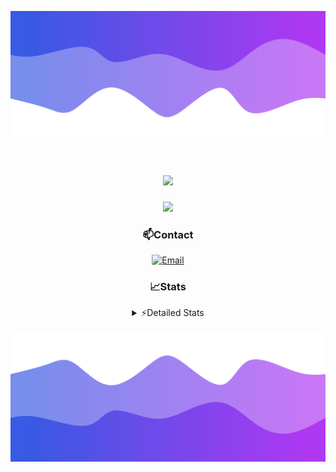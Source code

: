 ![Header](./header.png)
<div align="center">

<h1 align="center">
  <a href="https://git.io/typing-svg">
    <img src="https://readme-typing-svg.herokuapp.com/?lines=Hello,+There!+👋;This+is+chicho.;CEO+on+Hely+Development....;&center=true&size=25">
  </a>
</h1>
  
<p align="center">
  <img src="https://lanyard.cnrad.dev/api/852683595378196480" />
</p>

### 📫Contact
  [![Email](https://img.shields.io/badge/Email-gastondalla@gmail.com-04619f?style=for-the-badge&logo=gmail&logoColor=white)](mailto:gastondalla@gmail.com)
</br>  
### 📈Stats
<details>
    <summary> ⚡Detailed Stats</summary>
    <br/>

<!--START_SECTION:waka-->
![Code Time](http://img.shields.io/badge/Code%20Time-154%20hrs%2017%20mins-blue)

![Profile Views](http://img.shields.io/badge/Profile%20Views-1-blue)

**🐱 My GitHub Data** 

> 📦 37.5 kB Used in GitHub's Storage 
 > 
> 🏆 7 Contributions in the Year 2023
 > 
> 🚫 Not Opted to Hire
 > 
> 📜 6 Public Repositories 
 > 
> 🔑 8 Private Repositories 
 > 
**I'm a Night 🦉** 

```text
🌞 Morning                14 commits          █░░░░░░░░░░░░░░░░░░░░░░░░   04.35 % 
🌆 Daytime                48 commits          ████░░░░░░░░░░░░░░░░░░░░░   14.91 % 
🌃 Evening                151 commits         ████████████░░░░░░░░░░░░░   46.89 % 
🌙 Night                  109 commits         ████████░░░░░░░░░░░░░░░░░   33.85 % 
```
📅 **I'm Most Productive on Tuesday** 

```text
Monday                   24 commits          ██░░░░░░░░░░░░░░░░░░░░░░░   07.45 % 
Tuesday                  64 commits          █████░░░░░░░░░░░░░░░░░░░░   19.88 % 
Wednesday                61 commits          █████░░░░░░░░░░░░░░░░░░░░   18.94 % 
Thursday                 32 commits          ██░░░░░░░░░░░░░░░░░░░░░░░   09.94 % 
Friday                   43 commits          ███░░░░░░░░░░░░░░░░░░░░░░   13.35 % 
Saturday                 48 commits          ████░░░░░░░░░░░░░░░░░░░░░   14.91 % 
Sunday                   50 commits          ████░░░░░░░░░░░░░░░░░░░░░   15.53 % 
```


📊 **This Week I Spent My Time On** 

```text
🕑︎ Time Zone: America/Argentina/Buenos_Aires

💬 Programming Languages: 
JavaScript               5 hrs 41 mins       ███████░░░░░░░░░░░░░░░░░░   27.93 % 
C#                       5 hrs 40 mins       ███████░░░░░░░░░░░░░░░░░░   27.86 % 
HTML                     3 hrs 31 mins       ████░░░░░░░░░░░░░░░░░░░░░   17.33 % 
Other                    2 hrs 6 mins        ███░░░░░░░░░░░░░░░░░░░░░░   10.34 % 
Python                   1 hr 24 mins        ██░░░░░░░░░░░░░░░░░░░░░░░   06.93 % 

🔥 Editors: 
VS Code                  12 hrs 33 mins      ███████████████░░░░░░░░░░   61.63 % 
Visual Studio            7 hrs 49 mins       ██████████░░░░░░░░░░░░░░░   38.37 % 

🐱‍💻 Projects: 
Unknown Project          9 hrs 22 mins       ████████████░░░░░░░░░░░░░   46.01 % 
Palometa                 5 hrs 50 mins       ███████░░░░░░░░░░░░░░░░░░   28.66 % 
Coder                    3 hrs 11 mins       ████░░░░░░░░░░░░░░░░░░░░░   15.62 % 
StringExtractor          58 mins             █░░░░░░░░░░░░░░░░░░░░░░░░   04.78 % 
SS Help                  39 mins             █░░░░░░░░░░░░░░░░░░░░░░░░   03.21 % 

💻 Operating System: 
Windows                  20 hrs 22 mins      █████████████████████████   100.00 % 
```

**I Mostly Code in JavaScript** 

```text
JavaScript               8 repos             ██████████░░░░░░░░░░░░░░░   38.10 % 
CSS                      3 repos             ████░░░░░░░░░░░░░░░░░░░░░   14.29 % 
Python                   2 repos             ██░░░░░░░░░░░░░░░░░░░░░░░   09.52 % 
C#                       1 repo              █░░░░░░░░░░░░░░░░░░░░░░░░   04.76 % 
Batchfile                1 repo              █░░░░░░░░░░░░░░░░░░░░░░░░   04.76 % 
```




 Last Updated on 16/06/2023 10:12:54 UTC
<!--END_SECTION:waka-->
</details>

![Footer](./footer.png)
